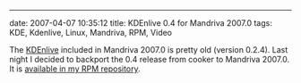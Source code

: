 ---
date: 2007-04-07 10:35:12
title: KDEnlive 0.4 for Mandriva 2007.0
tags: KDE, Kdenlive, Linux, Mandriva, RPM, Video

The [KDEnlive](http://kdenlive.sourceforge.net) included in Mandriva 2007.0 is pretty old (version 0.2.4). Last night I decided to backport the 0.4 release from cooker to Mandriva 2007.0. It is [available in my RPM repository](http://github.com/kdeldycke/mandriva-specs).
